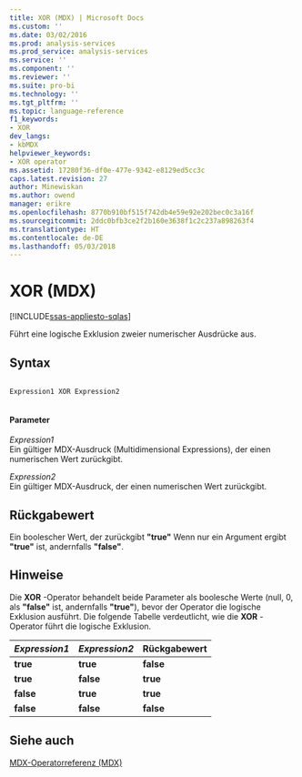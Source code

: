 ```yaml
---
title: XOR (MDX) | Microsoft Docs
ms.custom: ''
ms.date: 03/02/2016
ms.prod: analysis-services
ms.prod_service: analysis-services
ms.service: ''
ms.component: ''
ms.reviewer: ''
ms.suite: pro-bi
ms.technology: ''
ms.tgt_pltfrm: ''
ms.topic: language-reference
f1_keywords:
- XOR
dev_langs:
- kbMDX
helpviewer_keywords:
- XOR operator
ms.assetid: 17280f36-df0e-477e-9342-e8129ed5cc3c
caps.latest.revision: 27
author: Minewiskan
ms.author: owend
manager: erikre
ms.openlocfilehash: 8770b910bf515f742db4e59e92e202bec0c3a16f
ms.sourcegitcommit: 2ddc0bfb3ce2f2b160e3638f1c2c237a898263f4
ms.translationtype: HT
ms.contentlocale: de-DE
ms.lasthandoff: 05/03/2018
---
```

# <a name="xor-mdx"></a>XOR (MDX)
[!INCLUDE[ssas-appliesto-sqlas](../includes/ssas-appliesto-sqlas.md)]

  Führt eine logische Exklusion zweier numerischer Ausdrücke aus.  
  
## <a name="syntax"></a>Syntax  
  
```  
  
Expression1 XOR Expression2  
  
```  
  
#### <a name="parameters"></a>Parameter  
 *Expression1*  
 Ein gültiger MDX-Ausdruck (Multidimensional Expressions), der einen numerischen Wert zurückgibt.  
  
 *Expression2*  
 Ein gültiger MDX-Ausdruck, der einen numerischen Wert zurückgibt.  
  
## <a name="return-value"></a>Rückgabewert  
 Ein boolescher Wert, der zurückgibt **"true"** Wenn nur ein Argument ergibt **"true"** ist, andernfalls **"false"**.  
  
## <a name="remarks"></a>Hinweise  
 Die **XOR** -Operator behandelt beide Parameter als boolesche Werte (null, 0, als **"false"** ist, andernfalls **"true"**), bevor der Operator die logische Exklusion ausführt. Die folgende Tabelle verdeutlicht, wie die **XOR** -Operator führt die logische Exklusion.  
  
|*Expression1*|*Expression2*|Rückgabewert|  
|-------------------|-------------------|------------------|  
|**true**|**true**|**false**|  
|**true**|**false**|**true**|  
|**false**|**true**|**true**|  
|**false**|**false**|**false**|  
  
## <a name="see-also"></a>Siehe auch  
 [MDX-Operatorreferenz &#40;MDX&#41;](../mdx/mdx-operator-reference-mdx.md)  
  
  

